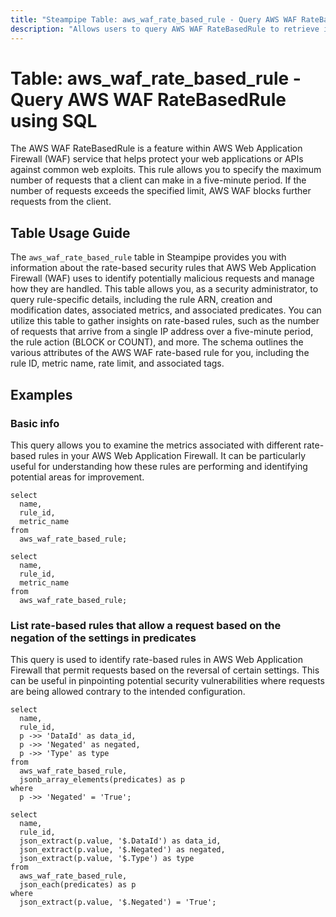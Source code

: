 ```yaml
---
title: "Steampipe Table: aws_waf_rate_based_rule - Query AWS WAF RateBasedRule using SQL"
description: "Allows users to query AWS WAF RateBasedRule to retrieve information about rate-based security rules that AWS Web Application Firewall (WAF) uses."
---
```


# Table: aws_waf_rate_based_rule - Query AWS WAF RateBasedRule using SQL

The AWS WAF RateBasedRule is a feature within AWS Web Application Firewall (WAF) service that helps protect your web applications or APIs against common web exploits. This rule allows you to specify the maximum number of requests that a client can make in a five-minute period. If the number of requests exceeds the specified limit, AWS WAF blocks further requests from the client.

## Table Usage Guide

The `aws_waf_rate_based_rule` table in Steampipe provides you with information about the rate-based security rules that AWS Web Application Firewall (WAF) uses to identify potentially malicious requests and manage how they are handled. This table allows you, as a security administrator, to query rule-specific details, including the rule ARN, creation and modification dates, associated metrics, and associated predicates. You can utilize this table to gather insights on rate-based rules, such as the number of requests that arrive from a single IP address over a five-minute period, the rule action (BLOCK or COUNT), and more. The schema outlines the various attributes of the AWS WAF rate-based rule for you, including the rule ID, metric name, rate limit, and associated tags.

## Examples

### Basic info
This query allows you to examine the metrics associated with different rate-based rules in your AWS Web Application Firewall. It can be particularly useful for understanding how these rules are performing and identifying potential areas for improvement.

```sql+postgres
select
  name,
  rule_id,
  metric_name
from
  aws_waf_rate_based_rule;
```

```sql+sqlite
select
  name,
  rule_id,
  metric_name
from
  aws_waf_rate_based_rule;
```


### List rate-based rules that allow a request based on the negation of the settings in predicates
This query is used to identify rate-based rules in AWS Web Application Firewall that permit requests based on the reversal of certain settings. This can be useful in pinpointing potential security vulnerabilities where requests are being allowed contrary to the intended configuration.

```sql+postgres
select
  name,
  rule_id,
  p ->> 'DataId' as data_id,
  p ->> 'Negated' as negated,
  p ->> 'Type' as type
from
  aws_waf_rate_based_rule,
  jsonb_array_elements(predicates) as p
where
  p ->> 'Negated' = 'True';
```

```sql+sqlite
select
  name,
  rule_id,
  json_extract(p.value, '$.DataId') as data_id,
  json_extract(p.value, '$.Negated') as negated,
  json_extract(p.value, '$.Type') as type
from
  aws_waf_rate_based_rule,
  json_each(predicates) as p
where
  json_extract(p.value, '$.Negated') = 'True';
```